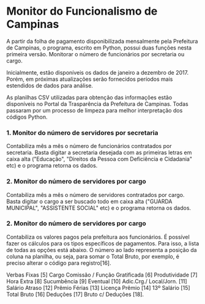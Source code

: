 <b><h1>Monitor do Funcionalismo de Campinas</h1></b>

A partir da folha de pagamento disponibilizada mensalmente pela Prefeitura de Campinas, o programa, escrito em Python, possui duas funções nesta primeira versão. Monitorar o número de funcionários por secretaria ou cargo.

Inicialmente, estão disponíveis os dados de janeiro a dezembro de 2017. Porém, em próximas atualizações serão fornecidos períodos mais estendidos de dados para análise. 

As planilhas CSV utilizadas para obtenção das informações estão disponíveis no Portal da Trasparência da Prefeitura de Campinas. Todas passaram por um processo de limpeza para melhor interpretação dos códigos Python.

<b><h3>1. Monitor do número de servidores por secretaria</h3></b>

Contabiliza mês a mês o número de funcionários contratados por secretaria. Basta digitar a secretaria desejada com as primeiras letras em caixa alta ("Educação", "Direitos da Pessoa com Deficiência e Cidadania" etc) e o programa retorna os dados. 

<b><h3>2. Monitor do número de servidores por cargo</h3></b>

Contabiliza mês a mês o número de servidores contratados por cargo. Basta digitar o cargo a ser buscado todo em caixa alta ("GUARDA MUNICIPAL", "ASSISTENTE SOCIAL" etc) e o programa retorna os dados. 

<b><h3>2. Monitor do número de servidores por cargo</h3></b>

Contabiliza os valores pagos pela prefeitura aos funcionários. É possível fazer os cálculos para os tipos específicos de pagamentos. Para isso, a lista de todas as opções está abaixo. O número ao lado representa a posição da coluna na planilha, ou seja, para somar o Total Bruto, por exemplo, é preciso alterar o código para registro[16].

Verbas Fixas [5]
Cargo Comissão / Função Gratificada [6]
Produtividade [7]
Hora Extra [8]
Sucumbência [9]
Eventual [10]
Adic.Crg./ Local/Jorn. [11]
Salário Atraso [12]
Prêmio Férias [13]
Licença Prêmio [14]
13º Salário [15]
Total Bruto [16]
Deduções [17]
Bruto c/ Deduções [18].
